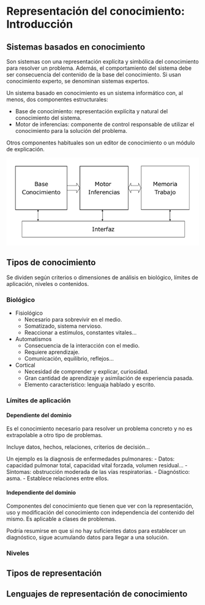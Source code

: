 # Representación del conocimiento: Introducción
## Sistemas basados en conocimiento
Son sistemas con una representación explícita y simbólica del conocimiento para resolver un problema. Además, el comportamiento del sistema debe ser consecuencia del contenido de la base del conocimiento. Si usan conocimiento experto, se denominan sistemas expertos.

Un sistema basado en conocimiento es un sistema informático con, al menos, dos componentes estructurales:

- Base de conocimiento: representación explícita y natural del conocimiento del sistema.
- Motor de inferencias: componente de control responsable de utilizar el conocimiento para la solución del problema.

Otros componentes habituales son un editor de conocimiento o un módulo de explicación.

![Arquitectura de un sistema basado en conocimiento](img/arquitecturaSBC.png)

## Tipos de conocimiento
Se dividen según criterios o dimensiones de análisis en biológico, límites de aplicación, niveles o contenidos.

### Biológico

- Fisiológico
	- Necesario para sobrevivir en el medio.
	- Somatizado, sistema nervioso.
	- Reaccionar a estímulos, constantes vitales...
- Automatismos
	- Consecuencia de la interacción con el medio.
	- Requiere aprendizaje.
	- Comunicación, equilibrio, reflejos...
- Cortical
	- Necesidad de comprender y explicar, curiosidad.
	- Gran cantidad de aprendizaje y asimilación de experiencia pasada.
	- Elemento característico: lenguaja hablado y escrito.

### Límites de aplicación
#### Dependiente del dominio
Es el conocimiento necesario para resolver un problema concreto y no es extrapolable a otro tipo de problemas.

Incluye datos, hechos, relaciones, criterios de decisión...

Un ejemplo es la diagnosis de enfermedades pulmonares:
	- Datos: capacidad pulmonar total, capacidad vital forzada, volumen residual...
	- Síntomas: obstrucción moderada de las vías respiratorias.
	- Diagnóstico: asma.
	- Establece relaciones entre ellos.

#### Independiente del dominio
Componentes del conocimiento que tienen que ver con la representación, uso y modificación del conocimiento con independencia del contenido del mismo. Es aplicable a clases de problemas.

Podría resumirse en que si no hay suficientes datos para establecer un diagnóstico, sigue acumulando datos para llegar a una solución.

### Niveles


## Tipos de representación
## Lenguajes de representación de conocimiento
